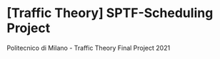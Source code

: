 # [Traffic Theory] SPTF-Scheduling Project
Politecnico di Milano - Traffic Theory Final Project 2021
